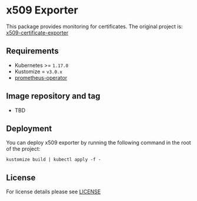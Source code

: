 # x509 Exporter

This package provides monitoring for certificates.
The original project is: [x509-certificate-exporter](https://github.com/enix/x509-certificate-exporter)


## Requirements

- Kubernetes >= `1.17.0`
- Kustomize = `v3.0.x`
- [prometheus-operator](../prometheus-operator)


## Image repository and tag

* TBD


## Deployment

You can deploy x509 exporter by running the following command in the root of the project:

```shell
kustomize build | kubectl apply -f -
```


## License

For license details please see [LICENSE](../../LICENSE)
